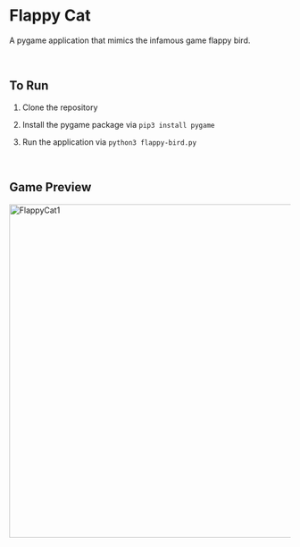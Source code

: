 # Flappy Cat

A pygame application that mimics the infamous game flappy bird. 

<br/>

## To Run

1) Clone the repository

2) Install the pygame package via `pip3 install pygame`

3) Run the application via `python3 flappy-bird.py`

<br/>

## Game Preview

<img width="597" alt="FlappyCat1" src="https://user-images.githubusercontent.com/112460001/221391882-0f69ae57-ee55-4622-a5b5-3e6301d82cb3.png">
